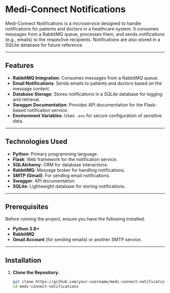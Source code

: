 # Medi-Connect Notifications

Medi-Connect Notifications is a microservice designed to handle notifications for patients and doctors in a healthcare system. It consumes messages from a RabbitMQ queue, processes them, and sends notifications (e.g., emails) to the respective recipients. Notifications are also stored in a SQLite database for future reference.

---

## Features

- **RabbitMQ Integration**: Consumes messages from a RabbitMQ queue.
- **Email Notifications**: Sends emails to patients and doctors based on the message content.
- **Database Storage**: Stores notifications in a SQLite database for logging and retrieval.
- **Swagger Documentation**: Provides API documentation for the Flask-based notification service.
- **Environment Variables**: Uses `.env` for secure configuration of sensitive data.

---

## Technologies Used

- **Python**: Primary programming language.
- **Flask**: Web framework for the notification service.
- **SQLAlchemy**: ORM for database interactions.
- **RabbitMQ**: Message broker for handling notifications.
- **SMTP (Gmail)**: For sending email notifications.
- **Swagger**: API documentation.
- **SQLite**: Lightweight database for storing notifications.

---

## Prerequisites

Before running the project, ensure you have the following installed:

- **Python 3.8+**
- **RabbitMQ**
- **Gmail Account** (for sending emails) or another SMTP service.

---

## Installation

1. **Clone the Repository**:
   ```bash
   git clone https://github.com/your-username/medi-connect-notifications.git
   cd medi-connect-notifications
